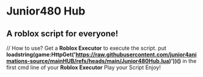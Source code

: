 # Junior480 Hub
## A roblox script for everyone!
// How to use?
Get a **Roblox Executor** to execute the script.
put **loadstring(game:HttpGet('https://raw.githubusercontent.com/junior4animations-source/mainHUB/refs/heads/main/Junior480Hub.lua)'))()** in the first cmd line of your **Roblox Executor**
Play your Script
Enjoy!
